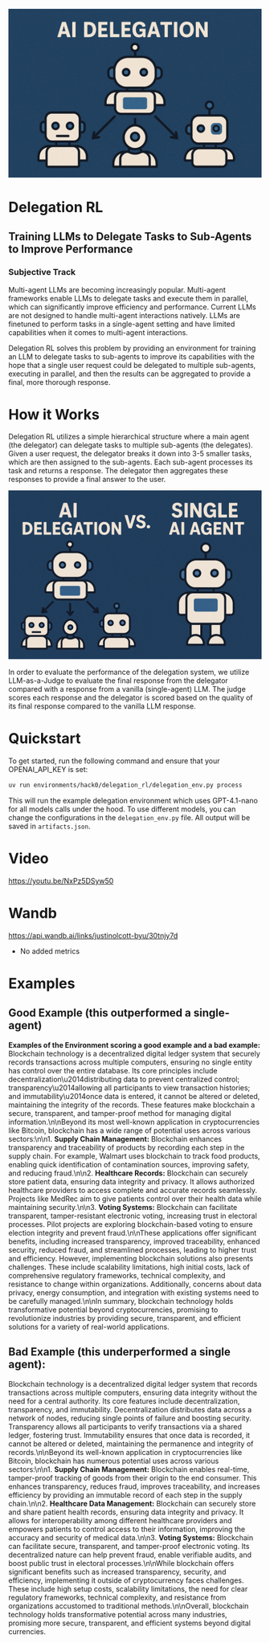 ![Delegation RL](./images/image.png)

# Delegation RL
## Training LLMs to Delegate Tasks to Sub-Agents to Improve Performance
### Subjective Track
Multi-agent LLMs are becoming increasingly popular. Multi-agent frameworks enable LLMs to delegate tasks and execute them in parallel, which can significantly improve efficiency and performance. Current LLMs are not designed to handle multi-agent interactions natively. LLMs are finetuned to perform tasks in a single-agent setting and have limited capabilities when it comes to multi-agent interactions.

Delegation RL solves this problem by providing an environment for training an LLM to delegate tasks to sub-agents to improve its capabilities with the hope that a single user request could be delegated to multiple sub-agents, executing in parallel, and then the results can be aggregated to provide a final, more thorough response.

# How it Works
Delegation RL utilizes a simple hierarchical structure where a main agent (the delegator) can delegate tasks to multiple sub-agents (the delegates). Given a user request, the delegator breaks it down into 3-5 smaller tasks, which are then assigned to the sub-agents. Each sub-agent processes its task and returns a response. The delegator then aggregates these responses to provide a final answer to the user.

![Delegation RL vs Single Agent](./images/imagevs.png)

In order to evaluate the performance of the delegation system, we utilize LLM-as-a-Judge to evaluate the final response from the delegator compared with a response from a vanilla (single-agent) LLM. The judge scores each response and the delegator is scored based on the quality of its final response compared to the vanilla LLM response.

# Quickstart
To get started, run the following command and ensure that your OPENAI_API_KEY is set:
```bash
uv run environments/hack0/delegation_rl/delegation_env.py process
```

This will run the example delegation environment which uses GPT-4.1-nano for all models calls under the hood. To use different models, you can change the configurations in the `delegation_env.py` file. All output will be saved in `artifacts.json`. 


# Video
https://youtu.be/NxPz5DSyw50

# Wandb
https://api.wandb.ai/links/justinolcott-byu/30tnjy7d
- No added metrics

# Examples
## Good Example (this outperformed a single-agent)
**Examples of the Environment scoring a good example and a bad example:**
Blockchain technology is a decentralized digital ledger system that securely records transactions across multiple computers, ensuring no single entity has control over the entire database. Its core principles include decentralization\u2014distributing data to prevent centralized control; transparency\u2014allowing all participants to view transaction histories; and immutability\u2014once data is entered, it cannot be altered or deleted, maintaining the integrity of the records. These features make blockchain a secure, transparent, and tamper-proof method for managing digital information.\n\nBeyond its most well-known application in cryptocurrencies like Bitcoin, blockchain has a wide range of potential uses across various sectors:\n\n1. **Supply Chain Management:** Blockchain enhances transparency and traceability of products by recording each step in the supply chain. For example, Walmart uses blockchain to track food products, enabling quick identification of contamination sources, improving safety, and reducing fraud.\n\n2. **Healthcare Records:** Blockchain can securely store patient data, ensuring data integrity and privacy. It allows authorized healthcare providers to access complete and accurate records seamlessly. Projects like MedRec aim to give patients control over their health data while maintaining security.\n\n3. **Voting Systems:** Blockchain can facilitate transparent, tamper-resistant electronic voting, increasing trust in electoral processes. Pilot projects are exploring blockchain-based voting to ensure election integrity and prevent fraud.\n\nThese applications offer significant benefits, including increased transparency, improved traceability, enhanced security, reduced fraud, and streamlined processes, leading to higher trust and efficiency. However, implementing blockchain solutions also presents challenges. These include scalability limitations, high initial costs, lack of comprehensive regulatory frameworks, technical complexity, and resistance to change within organizations. Additionally, concerns about data privacy, energy consumption, and integration with existing systems need to be carefully managed.\n\nIn summary, blockchain technology holds transformative potential beyond cryptocurrencies, promising to revolutionize industries by providing secure, transparent, and efficient solutions for a variety of real-world applications.

## Bad Example (this underperformed a single agent):
Blockchain technology is a decentralized digital ledger system that records transactions across multiple computers, ensuring data integrity without the need for a central authority. Its core features include decentralization, transparency, and immutability. Decentralization distributes data across a network of nodes, reducing single points of failure and boosting security. Transparency allows all participants to verify transactions via a shared ledger, fostering trust. Immutability ensures that once data is recorded, it cannot be altered or deleted, maintaining the permanence and integrity of records.\n\nBeyond its well-known application in cryptocurrencies like Bitcoin, blockchain has numerous potential uses across various sectors:\n\n1. **Supply Chain Management:** Blockchain enables real-time, tamper-proof tracking of goods from their origin to the end consumer. This enhances transparency, reduces fraud, improves traceability, and increases efficiency by providing an immutable record of each step in the supply chain.\n\n2. **Healthcare Data Management:** Blockchain can securely store and share patient health records, ensuring data integrity and privacy. It allows for interoperability among different healthcare providers and empowers patients to control access to their information, improving the accuracy and security of medical data.\n\n3. **Voting Systems:** Blockchain can facilitate secure, transparent, and tamper-proof electronic voting. Its decentralized nature can help prevent fraud, enable verifiable audits, and boost public trust in electoral processes.\n\nWhile blockchain offers significant benefits such as increased transparency, security, and efficiency, implementing it outside of cryptocurrency faces challenges. These include high setup costs, scalability limitations, the need for clear regulatory frameworks, technical complexity, and resistance from organizations accustomed to traditional methods.\n\nOverall, blockchain technology holds transformative potential across many industries, promising more secure, transparent, and efficient systems beyond digital currencies.